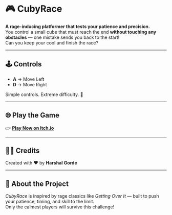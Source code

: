 # 🎮 CubyRace

**A rage-inducing platformer that tests your patience and precision.**  
You control a small cube that must reach the end **without touching any obstacles** — one mistake sends you back to the start!  
Can you keep your cool and finish the race?

---

## 🕹️ Controls
- **A** → Move Left  
- **D** → Move Right  

Simple controls. Extreme difficulty. 💢

---

## 🌐 Play the Game
👉 **[Play Now on Itch.io](https://spartadev-vedu.itch.io/)**

---

## 🧑‍💻 Credits
Created with ❤️ by **Harshal Gorde**

---

## 💬 About the Project
*CubyRace* is inspired by rage classics like *Getting Over It* — built to push your patience, timing, and skill to the limit.  
Only the calmest players will survive this challenge!
